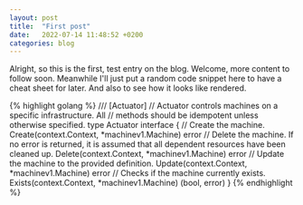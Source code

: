 ```yaml
---
layout: post
title:  "First post"
date:   2022-07-14 11:48:52 +0200
categories: blog
---
```

Alright, so this is the first, test entry on the blog. Welcome, more content to
follow soon. Meanwhile I'll just put a random code snippet here to have a cheat
sheet for later. And also to see how it looks like rendered.

{% highlight golang %}
/// [Actuator]
// Actuator controls machines on a specific infrastructure. All
// methods should be idempotent unless otherwise specified.
type Actuator interface {
	// Create the machine.
	Create(context.Context, *machinev1.Machine) error
	// Delete the machine. If no error is returned, it is assumed that all dependent resources have been cleaned up.
	Delete(context.Context, *machinev1.Machine) error
	// Update the machine to the provided definition.
	Update(context.Context, *machinev1.Machine) error
	// Checks if the machine currently exists.
	Exists(context.Context, *machinev1.Machine) (bool, error)
}
{% endhighlight %}
